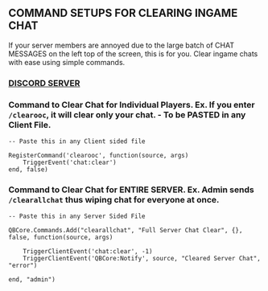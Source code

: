 ## COMMAND SETUPS FOR CLEARING INGAME CHAT
If your server members are annoyed due to the large batch of CHAT MESSAGES on the left top of the screen, this is for you. Clear ingame chats with ease using simple commands.

### [DISCORD SERVER](https://discord.gg/jrNxkpVaJU)

### Command to Clear Chat for Individual Players. Ex. If you enter `/clearooc`, it will clear only your chat. - To be PASTED in any Client File. 
```
-- Paste this in any Client sided file 

RegisterCommand('clearooc', function(source, args)
    TriggerEvent('chat:clear')
end, false)
```

### Command to Clear Chat for ENTIRE SERVER. Ex. Admin sends `/clearallchat` thus wiping chat for everyone at once. 
```
-- Paste this in any Server Sided File

QBCore.Commands.Add("clearallchat", "Full Server Chat Clear", {}, false, function(source, args)
		
	TriggerClientEvent('chat:clear', -1)
	TriggerClientEvent('QBCore:Notify', source, "Cleared Server Chat", "error")
	
end, "admin")
```

